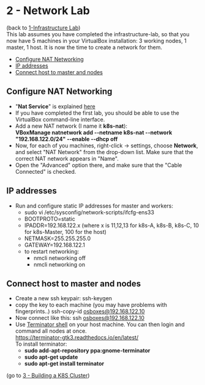 # 2 - Network Lab

(back to [1-Infrastructure Lab](https://github.com/YuvalShaul/kubernetes/tree/main/labs/k8s-VirtualBox/1-infastructure-lab))  
This lab assumes you have completed the infrastructure-lab, so that you now have 5 machines in your VirtualBox installation: 3 working nodes, 1 master, 1 host.
It is now the time to create a network for them.

- [Configure NAT Networking](#Configure-NAT-Networking)
- [IP addresses](#IP-addresses)
- [Connect host to master and nodes](#Connect-host-to-master-and-nodes)

## Configure NAT Networking

- "**Nat Service**" is explained [here](https://www.virtualbox.org/manual/ch06.html#network_nat_service)
- If you have completed the first lab, you should be able to use the VirtualBox command-line interface.
- Add a new NAT network (I name it **k8s-nat**):  
   **VBoxManage natnetwork add --netname k8s-nat --network "192.168.122.0/24" --enable --dhcp off**
- Now, for each of you machines, right-click -> settings, choose **Network**,  and select "NAT Network" from the drop-down list. Make sure that the correct NAT network appears in "Name".
- Open the "Advanced" option there, and make sure that the "Cable Connected" is checked.


## IP addresses

- Run and configure static IP addresses for master and workers:
  - sudo vi /etc/sysconfig/network-scripts/ifcfg-ens33
  - BOOTPROTO=static
  - IPADDR=192.168.122.x (where x is 11,12,13 for k8s-A, k8s-B, k8s-C, 10 for k8s-Master, 100 for the host)
  - NETMASK=255.255.255.0
  - GATEWAY=192.168.122.1
  - to restart networking:
    - nmcli networking off
    - nmcli networking on

## Connect host to master and nodes

- Create a new ssh keypair:
          ssh-keygen
- copy the key to each machine (you may have problems with fingerprints..)
          ssh-copy-id osboxes@192.168.122.10
- Now connect like this:
          ssh osboxes@192.168.122.10
- Use [Terminator shell](https://dev.to/xeroxism/how-to-install-terminator-a-linux-terminal-emulator-on-steroids-1m3h) on your host machine.
You can then login and command all nodes at once.  
https://terminator-gtk3.readthedocs.io/en/latest/  
To install terminator:
  - **sudo add-apt-repository ppa:gnome-terminator**
  - **sudo apt-get update**
  - **sudo apt-get install terminator**

(go to [3 - Building a K8S Cluster](https://github.com/YuvalShaul/kubernetes/tree/main/labs/k8s-VirtualBox/3-building-a-cluster))  
